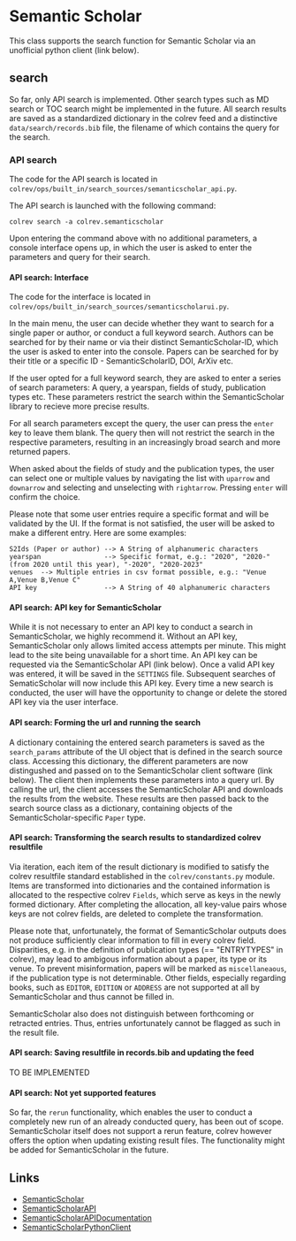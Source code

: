 # Semantic Scholar

This class supports the search function for Semantic Scholar via an unofficial python client (link below).

## search

So far, only API search is implemented. Other search types such as MD search or TOC search might be implemented in the future. All search results are saved as a standardized dictionary in the colrev feed and a distinctive `data/search/records.bib` file, the filename of which contains the query for the search. 

### API search

The code for the API search is located in `colrev/ops/built_in/search_sources/semanticscholar_api.py`.

The API search is launched with the following command:

```
colrev search -a colrev.semanticscholar
```

Upon entering the command above with no additional parameters, a console interface opens up, in which the user is asked to enter the parameters and query for their search. 

#### API search: Interface

The code for the interface is located in `colrev/ops/built_in/search_sources/semanticscholarui.py`. 

In the main menu, the user can decide whether they want to search for a single paper or author, or conduct a full keyword search. Authors can be searched for by their name or via their distinct SemanticScholar-ID, which the user is asked to enter into the console. Papers can be searched for by their title or a specific ID - SemanticScholarID, DOI, ArXiv etc. 

If the user opted for a full keyword search, they are asked to enter a series of search parameters: A query, a yearspan, fields of study, publication types etc. These parameters restrict the search within the SemanticScholar library to recieve more precise results. 

For all search parameters except the query, the user can press the `enter` key to leave them blank. The query then will not restrict the search in the respective parameters, resulting in an increasingly broad search and more returned papers. 

When asked about the fields of study and the publication types, the user can select one or multiple values by navigating the list with `uparrow` and `downarrow` and selecting and unselecting with `rightarrow`. Pressing `enter` will confirm the choice.

Please note that some user entries require a specific format and will be validated by the UI. If the format is not satisfied, the user will be asked to make a different entry. Here are some examples:

```
S2Ids (Paper or author) --> A String of alphanumeric characters
yearspan                --> Specific format, e.g.: "2020", "2020-" (from 2020 until this year), "-2020", "2020-2023"
venues  --> Multiple entries in csv format possible, e.g.: "Venue A,Venue B,Venue C"
API key                 --> A String of 40 alphanumeric characters
```

#### API search: API key for SemanticScholar

While it is not necessary to enter an API key to conduct a search in SemanticScholar, we highly recommend it. Without an API key, SemanticScholar only allows limited access attempts per minute. This might lead to the site being unavailable for a short time. An API key can be requested via the SemanticScholar API (link below). Once a valid API key was entered, it will be saved in the `SETTINGS` file. Subsequent searches of SematicScholar will now include this API key. Every time a new search is conducted, the user will have the opportunity to change or delete the stored API key via the user interface.

#### API search: Forming the url and running the search

A dictionary containing the entered search parameters is saved as the `search_params` attribute of the UI object that is defined in the search source class. Accessing this dictionary, the different parameters are now distingushed and passed on to the SemanticScholar client software (link below). The client then implements these parameters into a query url. By calling the url, the client accesses the SemanticScholar API and downloads the results from the website. These results are then passed back to the search source class as a dictionary, containing objects of the SemanticScholar-specific `Paper` type.

#### API search: Transforming the search results to standardized colrev resultfile

Via iteration, each item of the result dictionary is modified to satisfy the colrev resultfile standard established in the `colrev/constants.py` module. Items are transformed into dictionaries and the contained information is allocated to the respective colrev `Fields`, which serve as keys in the newly formed dictionary. After completing the allocation, all key-value pairs whose keys are not colrev fields, are deleted to complete the transformation.

Please note that, unfortunately, the format of SemanticScholar outputs does not produce sufficiently clear information to fill in every colrev field. Disparities, e.g. in the definition of publication types (== "ENTRYTYPES" in colrev), may lead to ambigous information about a paper, its type or its venue. To prevent misinformation, papers will be marked as `miscellaneaous`, if the publication type is not determinable. Other fields, especially regarding books, such as `EDITOR`, `EDITION` or `ADDRESS` are not supported at all by SemanticScholar and thus cannot be filled in. 

SemanticScholar also does not distinguish between forthcoming or retracted entries. Thus, entries unfortunately cannot be flagged as such in the result file. 

#### API search: Saving resultfile in records.bib and updating the feed

TO BE IMPLEMENTED

#### API search: Not yet supported features

So far, the `rerun` functionality, which enables the user to conduct a completely new run of an already conducted query, has been out of scope. SemanticScholar itself does not support a rerun feature, colrev however offers the option when updating existing result files. The functionality might be added for SemanticScholar in the future.

## Links
- [SemanticScholar](https://www.semanticscholar.org)
- [SemanticScholarAPI](https://www.semanticscholar.org/product/api/tutorial#searching-and-retrieving-paper-details)
- [SemanticScholarAPIDocumentation](https://api.semanticscholar.org/api-docs/)
- [SemanticScholarPythonClient](https://github.com/danielnsilva/semanticscholar)
